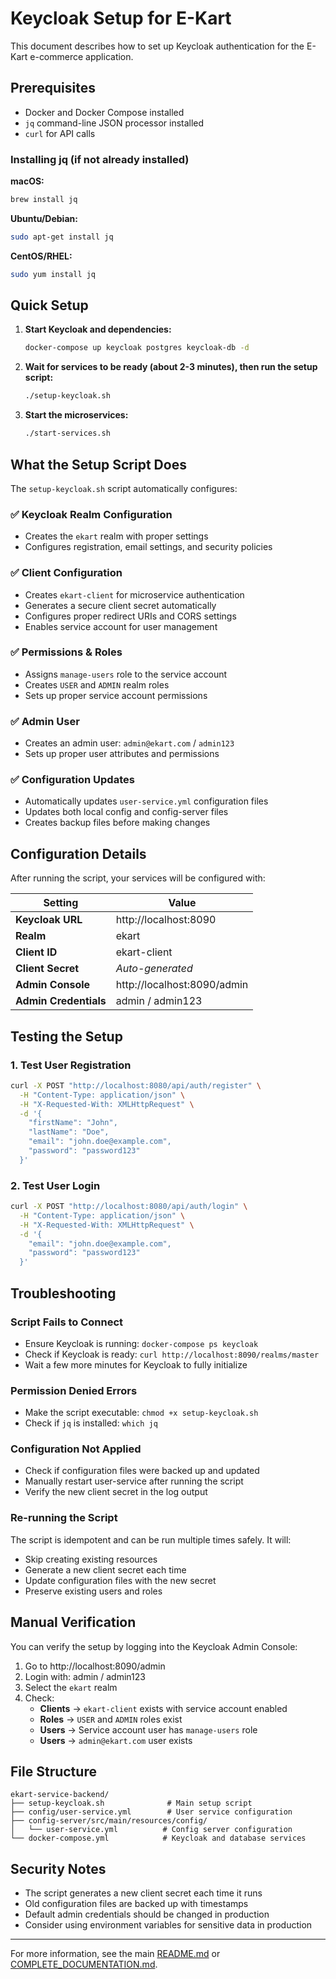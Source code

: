 # Keycloak Setup for E-Kart

This document describes how to set up Keycloak authentication for the E-Kart e-commerce application.

## Prerequisites

- Docker and Docker Compose installed
- `jq` command-line JSON processor installed
- `curl` for API calls

### Installing jq (if not already installed)

**macOS:**
```bash
brew install jq
```

**Ubuntu/Debian:**
```bash
sudo apt-get install jq
```

**CentOS/RHEL:**
```bash
sudo yum install jq
```

## Quick Setup

1. **Start Keycloak and dependencies:**
   ```bash
   docker-compose up keycloak postgres keycloak-db -d
   ```

2. **Wait for services to be ready (about 2-3 minutes), then run the setup script:**
   ```bash
   ./setup-keycloak.sh
   ```

3. **Start the microservices:**
   ```bash
   ./start-services.sh
   ```

## What the Setup Script Does

The `setup-keycloak.sh` script automatically configures:

### ✅ Keycloak Realm Configuration
- Creates the `ekart` realm with proper settings
- Configures registration, email settings, and security policies

### ✅ Client Configuration  
- Creates `ekart-client` for microservice authentication
- Generates a secure client secret automatically
- Configures proper redirect URIs and CORS settings
- Enables service account for user management

### ✅ Permissions & Roles
- Assigns `manage-users` role to the service account
- Creates `USER` and `ADMIN` realm roles
- Sets up proper service account permissions

### ✅ Admin User
- Creates an admin user: `admin@ekart.com` / `admin123`
- Sets up proper user attributes and permissions

### ✅ Configuration Updates
- Automatically updates `user-service.yml` configuration files
- Updates both local config and config-server files
- Creates backup files before making changes

## Configuration Details

After running the script, your services will be configured with:

| Setting | Value |
|---------|--------|
| **Keycloak URL** | http://localhost:8090 |
| **Realm** | ekart |
| **Client ID** | ekart-client |
| **Client Secret** | *Auto-generated* |
| **Admin Console** | http://localhost:8090/admin |
| **Admin Credentials** | admin / admin123 |

## Testing the Setup

### 1. Test User Registration
```bash
curl -X POST "http://localhost:8080/api/auth/register" \
  -H "Content-Type: application/json" \
  -H "X-Requested-With: XMLHttpRequest" \
  -d '{
    "firstName": "John",
    "lastName": "Doe", 
    "email": "john.doe@example.com",
    "password": "password123"
  }'
```

### 2. Test User Login
```bash
curl -X POST "http://localhost:8080/api/auth/login" \
  -H "Content-Type: application/json" \
  -H "X-Requested-With: XMLHttpRequest" \
  -d '{
    "email": "john.doe@example.com",
    "password": "password123"
  }'
```

## Troubleshooting

### Script Fails to Connect
- Ensure Keycloak is running: `docker-compose ps keycloak`
- Check if Keycloak is ready: `curl http://localhost:8090/realms/master`
- Wait a few more minutes for Keycloak to fully initialize

### Permission Denied Errors
- Make the script executable: `chmod +x setup-keycloak.sh`
- Check if `jq` is installed: `which jq`

### Configuration Not Applied
- Check if configuration files were backed up and updated
- Manually restart user-service after running the script
- Verify the new client secret in the log output

### Re-running the Script
The script is idempotent and can be run multiple times safely. It will:
- Skip creating existing resources
- Generate a new client secret each time
- Update configuration files with the new secret
- Preserve existing users and roles

## Manual Verification

You can verify the setup by logging into the Keycloak Admin Console:

1. Go to http://localhost:8090/admin
2. Login with: admin / admin123  
3. Select the `ekart` realm
4. Check:
   - **Clients** → `ekart-client` exists with service account enabled
   - **Roles** → `USER` and `ADMIN` roles exist
   - **Users** → Service account user has `manage-users` role
   - **Users** → `admin@ekart.com` user exists

## File Structure

```
ekart-service-backend/
├── setup-keycloak.sh              # Main setup script
├── config/user-service.yml        # User service configuration  
├── config-server/src/main/resources/config/
│   └── user-service.yml          # Config server configuration
└── docker-compose.yml            # Keycloak and database services
```

## Security Notes

- The script generates a new client secret each time it runs
- Old configuration files are backed up with timestamps
- Default admin credentials should be changed in production
- Consider using environment variables for sensitive data in production

---

For more information, see the main [README.md](../README.md) or [COMPLETE_DOCUMENTATION.md](../COMPLETE_DOCUMENTATION.md).
